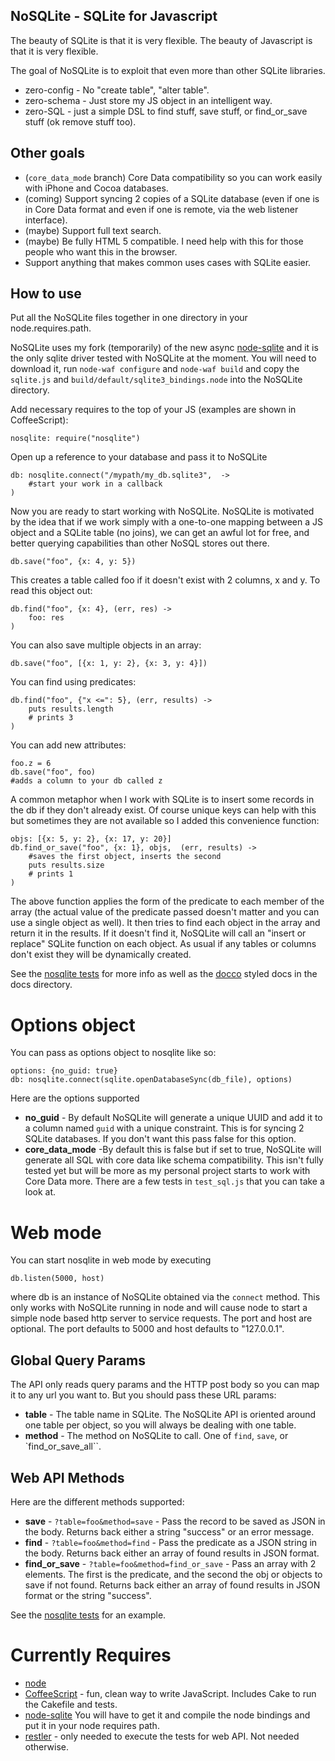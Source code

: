 NoSQLite - SQLite for Javascript
-------------------------------

The beauty of SQLite is that it is very flexible.  The beauty of Javascript is that it is very flexible.

The goal of NoSQLite is to exploit that even more than other SQLite libraries.

* zero-config - No "create table", "alter table".
* zero-schema - Just store my JS object in an intelligent way.
* zero-SQL - just a simple DSL to find stuff, save stuff, or find_or_save stuff (ok remove stuff too).

Other goals
---------------

* (`core_data_mode` branch) Core Data compatibility so you can work easily with iPhone and Cocoa databases.
* (coming) Support syncing 2 copies of a SQLite database (even if one is in Core Data format and even if one is remote, via the web listener interface).
* (maybe) Support full text search.
* (maybe) Be fully HTML 5 compatible.  I need help with this for those people who want this in the browser.
* Support anything that makes common uses cases with SQLite easier.

How to use
-------------------

Put all the NoSQLite files together in one directory in your node.requires.path.

NoSQLite uses my fork (temporarily) of the new async [node-sqlite](http://github.com/mrjjwright/node-sqlite) and it is the only sqlite driver tested with NoSQLite at the moment.  You will need to download it, run `node-waf configure` and `node-waf build` and copy the `sqlite.js` and  `build/default/sqlite3_bindings.node` into the NoSQLite directory.

Add necessary requires to the top of your JS (examples are shown in CoffeeScript):
	
	nosqlite: require("nosqlite")

Open up a reference to your database and pass it to NoSQLite
	
	db: nosqlite.connect("/mypath/my_db.sqlite3",  ->
		#start your work in a callback
	)


Now you are ready to start working with NoSQLite.  NoSQLite is motivated by the idea that if we work simply with a one-to-one mapping between a JS object and a SQLite table (no joins), we can get an awful lot for free, and better querying capabilities than other NoSQL stores out there.

	db.save("foo", {x: 4, y: 5})
	
This creates a table called foo if it doesn't exist with 2 columns, x and y.  To read this object out:

	db.find("foo", {x: 4}, (err, res) ->
		foo: res
	)
	
You can also save multiple objects in an array:

	db.save("foo", [{x: 1, y: 2}, {x: 3, y: 4}])
	
You can find using predicates:

	db.find("foo", {"x <=": 5}, (err, results) ->
		puts results.length
		# prints 3
	)
	
You can add new attributes:
	
	foo.z = 6
	db.save("foo", foo)
	#adds a column to your db called z
	
A common metaphor when I work with SQLite is to insert some records in the db if they don't already exist.  Of course unique keys can help with this but sometimes they are not available so I added this convenience function:

	objs: [{x: 5, y: 2}, {x: 17, y: 20}]
	db.find_or_save("foo", {x: 1}, objs,  (err, results) ->
		#saves the first object, inserts the second
		puts results.size
		# prints 1
	)
	
The above function applies the form of the predicate to each member of the array (the actual value of the predicate passed doesn't matter and you can use a single object as well).  It then tries to find each object in the array and return it in the results.  If it doesn't find it, NoSQLite will call an "insert or replace" SQLite function on each object.  As usual if any tables or columns don't exist they will be dynamically created.

	
See the [nosqlite tests](http://github.com/mrjjwright/NoSQLite/blob/master/test/test_nosqlite.coffee) for more info as well as the [docco](http://jashkenas.github.com/docco/) styled docs in the docs directory. 

Options object
=======================================

You can pass as options object to nosqlite like so:

	options: {no_guid: true}
	db: nosqlite.connect(sqlite.openDatabaseSync(db_file), options)

Here are the options supported

* __no_guid__ - By default NoSQLite will generate a unique UUID and add it to a column named `guid` with a unique constraint.  This is for syncing 2 SQLite databases.  If you don't want this pass false for this option.
* __core_data_mode__ -By default this is false but if set to true, NoSQLite will generate all SQL with core data like schema compatibility.  This isn't fully tested yet but will be more as my personal project starts to work with Core Data more.  There are a few tests in `test_sql.js` that you can take a look at.


Web mode
========================

You can start nosqlite in web mode by executing

    db.listen(5000, host)

where db is an instance of NoSQLite obtained via the `connect` method.  This only works with NoSQLite running in node and will cause node to start a simple node based http server to service requests.   The port and host are optional.  The port defaults to 5000 and host defaults to "127.0.0.1".  


Global Query Params
-----------------------

The API only reads query params and the HTTP post body so you can map it to any url you want to.  But you should pass these URL params:

* __table__ - The table name in SQLite.  The NoSQLite API is oriented around one table per object, so you will always be dealing with one table.
* __method__ - The method on NoSQLite to call.  One of `find`, `save`, or `find_or_save_all``. 


Web API Methods
-----------------------

Here are the different methods supported:

* __save__ - `?table=foo&method=save` - Pass the record to be saved as JSON in the body.  Returns back either a string "success" or an error message.
* __find__ - `?table=foo&method=find` - Pass the predicate as a JSON string in the body.  Returns back either an array of found results in JSON format.
* __find_or_save__ - `?table=foo&method=find_or_save` - Pass an array with 2 elements.  The first is the predicate, and the second the obj or objects to save if not found.  Returns back either an array of found results in JSON format or the string "success".

See the [nosqlite tests](http://github.com/mrjjwright/NoSQLite/blob/master/test/test_nosqlite.coffee) for an example.

Currently Requires
========================

* [node](http://nodejs.org)
* [CoffeeScript](http://jashkenas.github.com/coffee-script/) - fun, clean way to write JavaScript.  Includes Cake to run the Cakefile and tests.
* [node-sqlite](http://github.com/orlandov/node-sqlite)  You will have to get it and compile the node bindings and put it in your node requires path.
* [restler](http://github.com/danwrong/restler) - only needed to execute the tests for web API.  Not needed otherwise.

